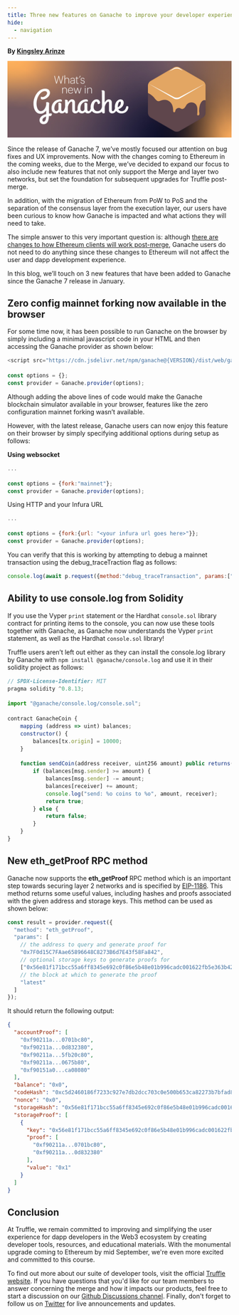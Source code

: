 ```yaml
---
title: Three new features on Ganache to improve your developer experience
hide:
  - navigation
---
```


**By [Kingsley Arinze](https://twitter.com/heydamali)**

![The Merge and what it means for Truffle](./what-is-new-in-ganache.jpg)

Since the release of Ganache 7, we’ve mostly focused our attention on bug fixes and UX improvements. Now with the changes coming to Ethereum in the coming weeks, due to the Merge, we’ve decided to expand our focus to also include new features that not only support the Merge and layer two networks, but set the foundation for subsequent upgrades for Truffle post-merge.

In addition, with the migration of Ethereum from PoW to PoS and the separation of the consensus layer from the execution layer, our users have been curious to know how Ganache is impacted and what actions they will need to take. 

The simple answer to this very important question is: although [there are changes to how Ethereum clients will work post-merge](https://consensys.net/blog/ethereum-2-0/the-four-pillars-of-the-merge-to-proof-of-stake-how-ethereum-will-evolve), Ganache users do not need to do anything since these changes to Ethereum will not affect the user and dapp development experience.

In this blog, we’ll touch on 3 new features that have been added to Ganache since the Ganache 7 release in January.

## Zero config mainnet forking now available in the browser

For some time now, it has been possible to run Ganache on the browser by simply including a minimal  javascript code in your HTML and then accessing the Ganache provider as shown below:

```javascript
<script src="https://cdn.jsdelivr.net/npm/ganache@{VERSION}/dist/web/ganache.min.js"></script>

const options = {};
const provider = Ganache.provider(options);
```
Although adding the above lines of code would make the Ganache blockchain simulator available in your browser, features like the zero configuration mainnet forking wasn’t available.

However, with the latest release, Ganache users can now enjoy this feature on their browser by simply specifying additional options during setup as follows:

**Using websocket**

```javascript
...

const options = {fork:"mainnet"};
const provider = Ganache.provider(options);
```

Using HTTP and your Infura URL
```javascript
...

const options = {fork:{url: "<your infura url goes here>"}};
const provider = Ganache.provider(options);
```

You can verify that this is working by attempting to debug a mainnet transaction using the debug_traceTraction flag as follows:

```javascript
console.log(await p.request({method:"debug_traceTransaction", params:["0x560900937892cd888a685c836f666804e05e04f3d161e1751ffb5ab7809c55d9"]}));
```

## Ability to use console.log from Solidity

If you use the Vyper `print` statement or the Hardhat `console.sol` library contract for printing items to the console, you can now use these tools together with Ganache, as Ganache now understands the Vyper `print` statement, as well as the Hardhat `console.sol` library!

Truffle users aren’t left out either as they can install the console.log library by Ganache with `npm install @ganache/console.log` and use it in their solidity project as follows:

```javascript
// SPDX-License-Identifier: MIT
pragma solidity ^0.8.13;

import "@ganache/console.log/console.sol";

contract GanacheCoin {
    mapping (address => uint) balances;
    constructor() {
        balances[tx.origin] = 10000;
    }

    function sendCoin(address receiver, uint256 amount) public returns(bool sufficient) {
        if (balances[msg.sender] >= amount) {
            balances[msg.sender] -= amount;
            balances[receiver] += amount;
            console.log("send: %o coins to %o", amount, receiver);
            return true;
        } else {
            return false;
        }
    }
}
```

## New eth_getProof RPC method

Ganache now supports the **eth_getProof** RPC method which is an important step towards securing layer 2 networks and is specified by [EIP-1186](https://eips.ethereum.org/EIPS/eip-1186). This method returns some useful values, including hashes and proofs associated with the given address and storage keys. This method can be used as shown below:

```javascript
const result = provider.request({
  "method": "eth_getProof",
  "params": [
    // the address to query and generate proof for
    "0x7F0d15C7FAae65896648C8273B6d7E43f58Fa842", 
    // optional storage keys to generate proofs for
    ["0x56e81f171bcc55a6ff8345e692c0f86e5b48e01b996cadc001622fb5e363b421"], 
    // the block at which to generate the proof
    "latest" 
  ]
});
```
It should return the following output:

```json
{
  "accountProof": [
    "0xf90211a...0701bc80",
    "0xf90211a...0d832380",
    "0xf90211a...5fb20c80",
    "0xf90211a...0675b80",
    "0xf90151a0...ca08080"
  ],
  "balance": "0x0",
  "codeHash": "0xc5d2460186f7233c927e7db2dcc703c0e500b653ca82273b7bfad8045d85a470",
  "nonce": "0x0",
  "storageHash": "0x56e81f171bcc55a6ff8345e692c0f86e5b48e01b996cadc001622fb5e363b421",
  "storageProof": [
    {
      "key": "0x56e81f171bcc55a6ff8345e692c0f86e5b48e01b996cadc001622fb5e363b421",
      "proof": [
        "0xf90211a...0701bc80",
        "0xf90211a...0d832380"
      ],
      "value": "0x1"
    }
  ]
}
```

## Conclusion

At Truffle, we remain committed to improving and simplifying the user experience for dapp developers in the Web3 ecosystem by creating developer tools, resources, and educational materials. With the monumental upgrade coming to Ethereum by mid September, we're even more excited and committed to this course.

To find out more about our suite of developer tools, visit the official [Truffle website](https://trufflesuite.com). If you have questions that you'd like for our team members to answer concerning the merge and how it impacts our products, feel free to start a discussion on our [Github Discussions channel](https://github.com/orgs/trufflesuite/discussions). Finally, don't forget to follow us on [Twitter](https://twitter.com/trufflesuite) for live announcements and updates.
